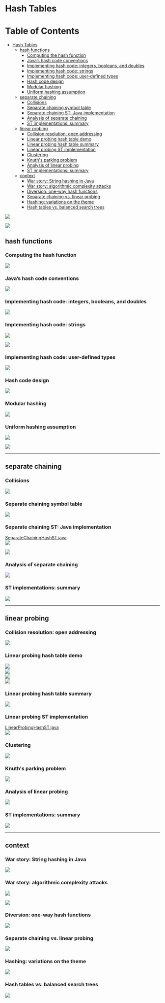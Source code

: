 # Hash Tables
Table of Contents
=================

   * [Hash Tables](#hash-tables)
      * [hash functions](#hash-functions)
         * [Computing the hash function](#computing-the-hash-function)
         * [Java’s hash code conventions](#javas-hash-code-conventions)
         * [Implementing hash code: integers, booleans, and doubles](#implementing-hash-code-integers-booleans-and-doubles)
         * [Implementing hash code: strings](#implementing-hash-code-strings)
         * [Implementing hash code: user-defined types](#implementing-hash-code-user-defined-types)
         * [Hash code design](#hash-code-design)
         * [Modular hashing](#modular-hashing)
         * [Uniform hashing assumption](#uniform-hashing-assumption)
      * [separate chaining](#separate-chaining)
         * [Collisions](#collisions)
         * [Separate chaining symbol table](#separate-chaining-symbol-table)
         * [Separate chaining ST: Java implementation](#separate-chaining-st-java-implementation)
         * [Analysis of separate chaining](#analysis-of-separate-chaining)
         * [ST implementations: summary](#st-implementations-summary)
      * [linear probing](#linear-probing)
         * [Collision resolution: open addressing](#collision-resolution-open-addressing)
         * [Linear probing hash table demo](#linear-probing-hash-table-demo)
         * [Linear probing hash table summary](#linear-probing-hash-table-summary)
         * [Linear probing ST implementation](#linear-probing-st-implementation)
         * [Clustering](#clustering)
         * [Knuth's parking problem](#knuths-parking-problem)
         * [Analysis of linear probing](#analysis-of-linear-probing)
         * [ST implementations: summary](#st-implementations-summary-1)
      * [context](#context)
         * [War story: String hashing in Java](#war-story-string-hashing-in-java)
         * [War story: algorithmic complexity attacks](#war-story-algorithmic-complexity-attacks)
         * [Diversion: one-way hash functions](#diversion-one-way-hash-functions)
         * [Separate chaining vs. linear probing](#separate-chaining-vs-linear-probing)
         * [Hashing: variations on the theme](#hashing-variations-on-the-theme)
         * [Hash tables vs. balanced search trees](#hash-tables-vs-balanced-search-trees)

![](media/14863898656524.jpg)

![](media/14863899170803.jpg)

## hash functions
### Computing the hash function
![](media/14863902002170.jpg)

### Java’s hash code conventions
![](media/14863902680199.jpg)

### Implementing hash code: integers, booleans, and doubles
![](media/14863902870076.jpg)

### Implementing hash code: strings
![](media/14863903357152.jpg)

![](media/14863904156145.jpg)

### Implementing hash code: user-defined types
![](media/14863904500422.jpg)

### Hash code design
![](media/14863905219992.jpg)

### Modular hashing
![](media/14863906059751.jpg)

### Uniform hashing assumption
![](media/14863909659173.jpg)

![](media/14863911282310.jpg)

---------------------------------------------------------------------

## separate chaining
### Collisions
![](media/14863911946229.jpg)

### Separate chaining symbol table
![](media/14863912495865.jpg)

### Separate chaining ST: Java implementation
[SeparateChainingHashST.java](../java/src/main/java/com/linbo/algs/searchings/SeparateChainingHashST.java)<br>
![](media/14863912724544.jpg)

![](media/14863913068459.jpg)

### Analysis of separate chaining
![](media/14863913483206.jpg)

### ST implementations: summary
![](media/14863916032696.jpg)

-------------------------------------------------------

## linear probing
### Collision resolution: open addressing![](media/14863916487112.jpg)

### Linear probing hash table demo
![](media/14863917048106.jpg)<br>
![](media/14863917174315.jpg)
 <br>
 ![](media/14863917346520.jpg)
<br>
![](media/14863917454125.jpg)

### Linear probing hash table summary
![](media/14863917667256.jpg)

### Linear probing ST implementation
[LinearProbingHashST.java](../java/src/main/java/com/linbo/algs/searchings/LinearProbingHashST.java)<br>
![](media/14863918053100.jpg)

### Clustering
![](media/14863918603233.jpg)

### Knuth's parking problem
![](media/14863918803326.jpg)

### Analysis of linear probing
![](media/14863919358171.jpg)

### ST implementations: summary
![](media/14863920096051.jpg)

------------------------------

## context
### War story: String hashing in Java ![](media/14863927280236.jpg)

### War story: algorithmic complexity attacks
![](media/14863927460533.jpg)

![](media/14863927911663.jpg)

### Diversion: one-way hash functions
![](media/14863928740592.jpg)

### Separate chaining vs. linear probing
![](media/14863929334497.jpg)

### Hashing: variations on the theme
![](media/14863929951435.jpg)

### Hash tables vs. balanced search trees
![](media/14863930133879.jpg)

 

